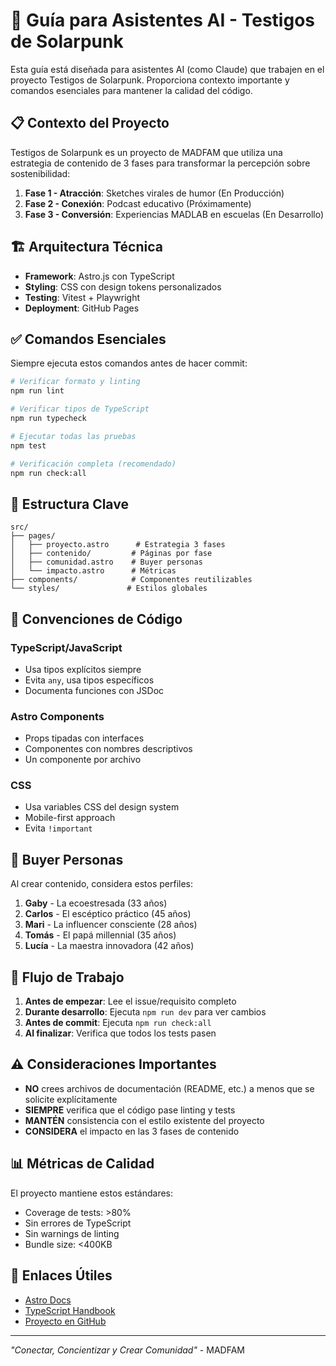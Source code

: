 # 🤖 Guía para Asistentes AI - Testigos de Solarpunk

Esta guía está diseñada para asistentes AI (como Claude) que trabajen en el proyecto Testigos de Solarpunk. Proporciona contexto importante y comandos esenciales para mantener la calidad del código.

## 📋 Contexto del Proyecto

Testigos de Solarpunk es un proyecto de MADFAM que utiliza una estrategia de contenido de 3 fases para transformar la percepción sobre sostenibilidad:

1. **Fase 1 - Atracción**: Sketches virales de humor (En Producción)
2. **Fase 2 - Conexión**: Podcast educativo (Próximamente)
3. **Fase 3 - Conversión**: Experiencias MADLAB en escuelas (En Desarrollo)

## 🏗️ Arquitectura Técnica

- **Framework**: Astro.js con TypeScript
- **Styling**: CSS con design tokens personalizados
- **Testing**: Vitest + Playwright
- **Deployment**: GitHub Pages

## ✅ Comandos Esenciales

Siempre ejecuta estos comandos antes de hacer commit:

```bash
# Verificar formato y linting
npm run lint

# Verificar tipos de TypeScript
npm run typecheck

# Ejecutar todas las pruebas
npm test

# Verificación completa (recomendado)
npm run check:all
```

## 📁 Estructura Clave

```
src/
├── pages/
│   ├── proyecto.astro      # Estrategia 3 fases
│   ├── contenido/         # Páginas por fase
│   ├── comunidad.astro    # Buyer personas
│   └── impacto.astro      # Métricas
├── components/            # Componentes reutilizables
└── styles/               # Estilos globales
```

## 🎨 Convenciones de Código

### TypeScript/JavaScript

- Usa tipos explícitos siempre
- Evita `any`, usa tipos específicos
- Documenta funciones con JSDoc

### Astro Components

- Props tipadas con interfaces
- Componentes con nombres descriptivos
- Un componente por archivo

### CSS

- Usa variables CSS del design system
- Mobile-first approach
- Evita `!important`

## 🌟 Buyer Personas

Al crear contenido, considera estos perfiles:

1. **Gaby** - La ecoestresada (33 años)
2. **Carlos** - El escéptico práctico (45 años)
3. **Mari** - La influencer consciente (28 años)
4. **Tomás** - El papá millennial (35 años)
5. **Lucía** - La maestra innovadora (42 años)

## 🚀 Flujo de Trabajo

1. **Antes de empezar**: Lee el issue/requisito completo
2. **Durante desarrollo**: Ejecuta `npm run dev` para ver cambios
3. **Antes de commit**: Ejecuta `npm run check:all`
4. **Al finalizar**: Verifica que todos los tests pasen

## ⚠️ Consideraciones Importantes

- **NO** crees archivos de documentación (README, etc.) a menos que se solicite explícitamente
- **SIEMPRE** verifica que el código pase linting y tests
- **MANTÉN** consistencia con el estilo existente del proyecto
- **CONSIDERA** el impacto en las 3 fases de contenido

## 📊 Métricas de Calidad

El proyecto mantiene estos estándares:

- Coverage de tests: >80%
- Sin errores de TypeScript
- Sin warnings de linting
- Bundle size: <400KB

## 🔗 Enlaces Útiles

- [Astro Docs](https://docs.astro.build)
- [TypeScript Handbook](https://www.typescriptlang.org/docs/)
- [Proyecto en GitHub](https://github.com/madfam-io/testigos-solarpunk)

---

_"Conectar, Concientizar y Crear Comunidad"_ - MADFAM
